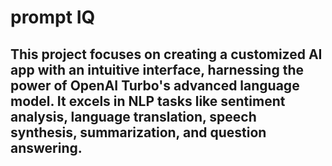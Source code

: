 # prompt IQ 

## **This project focuses on creating a customized AI app with an intuitive interface, harnessing the power of OpenAI Turbo's advanced language model. It excels in NLP tasks like sentiment analysis, language translation, speech synthesis, summarization, and question answering.**
